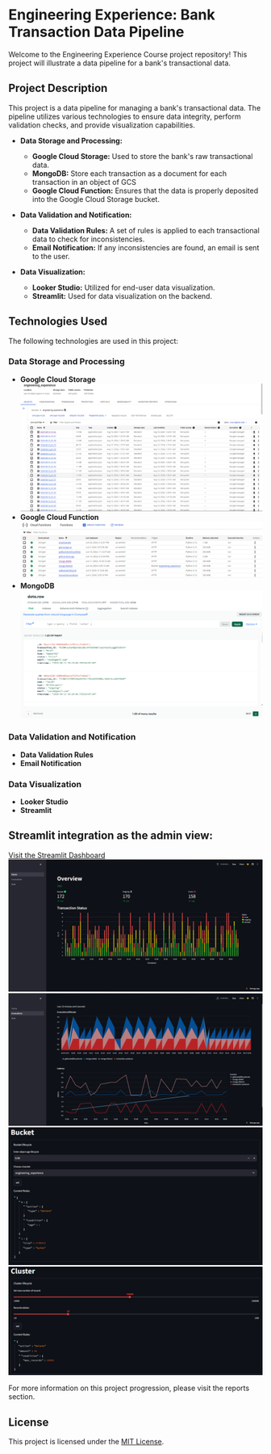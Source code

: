 # Engineering Experience: Bank Transaction Data Pipeline

Welcome to the Engineering Experience Course project repository! This project will illustrate a data pipeline for a bank's transactional data.

## Project Description

This project is a data pipeline for managing a bank's transactional data. The pipeline utilizes various technologies to ensure data integrity, perform validation checks, and provide visualization capabilities.

- **Data Storage and Processing:**
  - **Google Cloud Storage:** Used to store the bank's raw transactional data.
  - **MongoDB:** Store each transaction as a document for each transaction in an object of GCS
  - **Google Cloud Function:** Ensures that the data is properly deposited into the Google Cloud Storage bucket.

- **Data Validation and Notification:**
  - **Data Validation Rules:** A set of rules is applied to each transactional data to check for inconsistencies.
  - **Email Notification:** If any inconsistencies are found, an email is sent to the user.

- **Data Visualization:**
  - **Looker Studio:** Utilized for end-user data visualization.
  - **Streamlit:** Used for data visualization on the backend.

## Technologies Used

The following technologies are used in this project:

### Data Storage and Processing

- **Google Cloud Storage**
![Cloud Storage](images/cloud_storage.png)
- **Google Cloud Function**
![Cloud Functions](images/cloud_functions.png)
- **MongoDB**
![MongoDB](images/mongodb.png)

### Data Validation and Notification

- **Data Validation Rules**
- **Email Notification**

### Data Visualization

- **Looker Studio**
- **Streamlit**

## Streamlit integration as the admin view:

[Visit the Streamlit Dashboard](https://engineering-experience-gviin2cbcluvttvqhstftc.streamlit.app)
![Transaction Dashboard](images/streamlit_home.png)
![Function Invocations Dashboard](images/streamlit_invocations.png)
![Bucket Rule Modifier](images/streamlit_bucket.png)
![Cluster Rule Modifier](images/streamlit_cluster.png)


For more information on this project progression, please visit the reports section.
## License

This project is licensed under the [MIT License](LICENSE).
